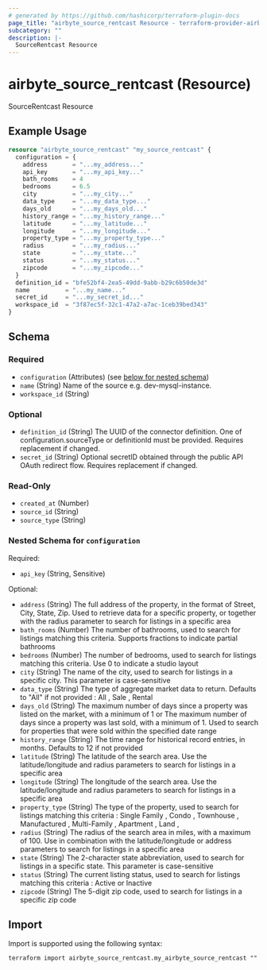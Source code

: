 ```yaml
---
# generated by https://github.com/hashicorp/terraform-plugin-docs
page_title: "airbyte_source_rentcast Resource - terraform-provider-airbyte"
subcategory: ""
description: |-
  SourceRentcast Resource
---
```


# airbyte_source_rentcast (Resource)

SourceRentcast Resource

## Example Usage

```terraform
resource "airbyte_source_rentcast" "my_source_rentcast" {
  configuration = {
    address       = "...my_address..."
    api_key       = "...my_api_key..."
    bath_rooms    = 4
    bedrooms      = 6.5
    city          = "...my_city..."
    data_type     = "...my_data_type..."
    days_old      = "...my_days_old..."
    history_range = "...my_history_range..."
    latitude      = "...my_latitude..."
    longitude     = "...my_longitude..."
    property_type = "...my_property_type..."
    radius        = "...my_radius..."
    state         = "...my_state..."
    status        = "...my_status..."
    zipcode       = "...my_zipcode..."
  }
  definition_id = "bfe52bf4-2ea5-49dd-9abb-b29c6b50de3d"
  name          = "...my_name..."
  secret_id     = "...my_secret_id..."
  workspace_id  = "3f87ec5f-32c1-47a2-a7ac-1ceb39bed343"
}
```

<!-- schema generated by tfplugindocs -->
## Schema

### Required

- `configuration` (Attributes) (see [below for nested schema](#nestedatt--configuration))
- `name` (String) Name of the source e.g. dev-mysql-instance.
- `workspace_id` (String)

### Optional

- `definition_id` (String) The UUID of the connector definition. One of configuration.sourceType or definitionId must be provided. Requires replacement if changed.
- `secret_id` (String) Optional secretID obtained through the public API OAuth redirect flow. Requires replacement if changed.

### Read-Only

- `created_at` (Number)
- `source_id` (String)
- `source_type` (String)

<a id="nestedatt--configuration"></a>
### Nested Schema for `configuration`

Required:

- `api_key` (String, Sensitive)

Optional:

- `address` (String) The full address of the property, in the format of Street, City, State, Zip. Used to retrieve data for a specific property, or together with the radius parameter to search for listings in a specific area
- `bath_rooms` (Number) The number of bathrooms, used to search for listings matching this criteria. Supports fractions to indicate partial bathrooms
- `bedrooms` (Number) The number of bedrooms, used to search for listings matching this criteria. Use 0 to indicate a studio layout
- `city` (String) The name of the city, used to search for listings in a specific city. This parameter is case-sensitive
- `data_type` (String) The type of aggregate market data to return. Defaults to "All" if not provided : All , Sale , Rental
- `days_old` (String) The maximum number of days since a property was listed on the market, with a minimum of 1 or The maximum number of days since a property was last sold, with a minimum of 1. Used to search for properties that were sold within the specified date range
- `history_range` (String) The time range for historical record entries, in months. Defaults to 12 if not provided
- `latitude` (String) The latitude of the search area. Use the latitude/longitude and radius parameters to search for listings in a specific area
- `longitude` (String) The longitude of the search area. Use the latitude/longitude and radius parameters to search for listings in a specific area
- `property_type` (String) The type of the property, used to search for listings matching this criteria : Single Family , Condo , Townhouse , Manufactured ,  Multi-Family , Apartment , Land ,
- `radius` (String) The radius of the search area in miles, with a maximum of 100. Use in combination with the latitude/longitude or address parameters to search for listings in a specific area
- `state` (String) The 2-character state abbreviation, used to search for listings in a specific state. This parameter is case-sensitive
- `status` (String) The current listing status, used to search for listings matching this criteria : Active or Inactive
- `zipcode` (String) The 5-digit zip code, used to search for listings in a specific zip code

## Import

Import is supported using the following syntax:

```shell
terraform import airbyte_source_rentcast.my_airbyte_source_rentcast ""
```
